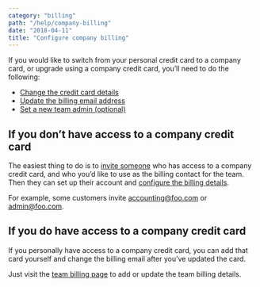 ```yaml
---
category: "billing"
path: "/help/company-billing"
date: "2018-04-11"
title: "Configure company billing"
---
```


If you would like to switch from your personal credit card to a company card, or upgrade using a company credit card, you’ll need to do the following:

* [Change the credit card details](/help/billing)
* [Update the billing email address](/help/billing)
* [Set a new team admin (optional)](/help/billing)

## If you don’t have access to a company credit card

The easiest thing to do is to [invite someone](/help/invite) who has access to a company credit card, and who you’d like to use as the billing contact for the team. Then they can set up their account and [configure the billing details](/help/billing).

For example, some customers invite accounting@foo.com or admin@foo.com.

## If you do have access to a company credit card

If you personally have access to a company credit card, you can add that card yourself and change the billing email after you’ve updated the card.

Just visit the [team billing page](/team/billing) to add or update the team billing details.
